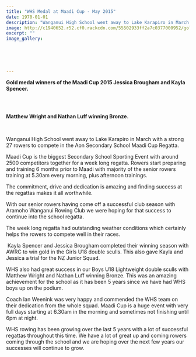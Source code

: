 ```yaml
---
title: "WHS Medal at Maadi Cup - May 2015"
date: 1970-01-01
description: "Wanganui High School went away to Lake Karapiro in March with a strong 27 rowers to compete in the Aon Secondary School Maadi Cup Regatta, from River City Press article on 7/5/15..."
image: http://c1940652.r52.cf0.rackcdn.com/55502933ff2a7c0377000952/gold-medal-winners-maadi-cup-2015-Jess-and-Kayla.RCPjpg.jpg
excerpt: ""
image_gallery:
    
    
    
    
    
---
```


<p><strong>Gold medal winners of the Maadi Cup 2015 Jessica Brougham and Kayla Spencer.</strong></p>
<p><strong><br /></strong></p>
<p><img src=http://c1940652.r52.cf0.rackcdn.com/5550294eb8d39a0358000732/bronze-medal-winners-maadi-cup-2015.RCPjpg.jpg alt="" /></p>
<p><strong>Matthew Wright and Nathan Luff winning Bronze.</strong></p>
<p><strong><br /></strong></p>
<p>Wanganui High School went away to Lake Karapiro in March with a strong 27 rowers to compete in the Aon Secondary School Maadi Cup Regatta.</p>
<p>Maadi Cup is the biggest Secondary School Sporting Event with around 2500 competitors together for a week long regatta. Rowers start preparing and training 6 months prior to Maadi with majority of the senior rowers training at 5.30am every morning, plus afternoon trainings.</p>
<p>The commitment, drive and dedication is amazing and finding success at the regattas makes it all worthwhile.</p>
<p>With our senior rowers having come off a successful club season with Aramoho Wanganui Rowing Club we were hoping for that success to continue into the school regatta.</p>
<p>The week long regatta had outstanding weather conditions which certainly helps the rowers to compete well in their races.</p>
<p>&nbsp;Kayla Spencer and Jessica Brougham completed their winning season with AWRC to win gold in the Girls U18 double sculls. This also gave Kayla and Jessica a trial for the NZ Junior Squad.</p>
<p>WHS also had great success in our Boys U18 Lightweight double sculls with Matthew Wright and Nathan Luff winning Bronze. This was an amazing achievement for the school as it has been 5 years since we have had WHS boys up on the podium.</p>
<p>Coach Ian Weenink was very happy and commended the WHS team on their dedication from the whole squad. Maadi Cup is a huge event with very full days starting at 6.30am in the morning and sometimes not finishing until 6pm at night.</p>
<p>WHS rowing has been growing over the last 5 years with a lot of successful regattas throughout this time. We have a lot of great up and coming rowers coming through the school and we are hoping over the next few years our successes will continue to grow.&nbsp;</p>

